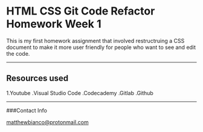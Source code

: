 # HTML CSS Git Code Refactor Homework Week 1

This is my first homework assignment that involved restructruing a CSS document to make it more 
user friendly for people who want to see and edit the code.

---

## Resources used

1.Youtube
.Visual Studio Code
.Codecademy
.Gitlab
.Github

---

###Contact Info

matthewbianco@protonmail.com
